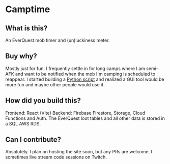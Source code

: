 # Camptime

## What is this?
An EverQuest mob timer and (un)luckiness meter.

## Buy why?
Mostly just for fun. I frequently settle in for long camps where I am semi-AFK and want to be notified when the mob I'm camping is scheduled to reappear. I started building a [Python script](https://github.com/rayfarer/eq-scripts/tree/master/camptime) and realized a GUI tool would be more fun and maybe other people would use it.

## How did you build this?
Frontend: React (Vite)
Backend: Firebase Firestore, Storage, Cloud Functions and Auth. The EverQuest loot tables and all other data is stored in a SQL AWS RDS.

## Can I contribute?
Absolutely. I plan on hosting the site soon, but any PRs are welcome. I sometimes live stream code sessions on Twitch.
